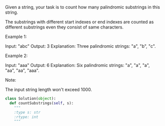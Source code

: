 
Given a string, your task is to count how many palindromic substrings in this string.



The substrings with different start indexes or end indexes are counted as different substrings even they consist of same characters. 


Example 1:

Input: "abc"
Output: 3
Explanation: Three palindromic strings: "a", "b", "c".



Example 2:

Input: "aaa"
Output: 6
Explanation: Six palindromic strings: "a", "a", "a", "aa", "aa", "aaa".



Note:

The input string length won't exceed 1000.




```python
class Solution(object):
  def countSubstrings(self, s):
    """
    :type s: str
    :rtype: int
    """
```
